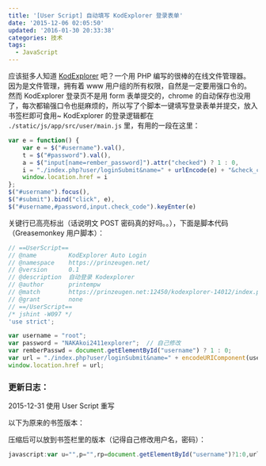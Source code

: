 ```yaml
---
title: '[User Script] 自动填写 KodExplorer 登录表单'
date: '2015-12-06 02:05:50'
updated: '2016-01-30 20:33:38'
categories: 技术
tags:
  - JavaScript
---
```


应该挺多人知道 [KodExplorer](http://kalcaddle.com/index.html) 吧？一个用 PHP 编写的很棒的在线文件管理器。 因为是文件管理，拥有着 www 用户组的所有权限，自然是一定要用强口令的。然而 KodExplorer 登录页不是用 form 表单提交的，chrome 的自动保存也没用了，每次都输强口令也挺麻烦的，所以写了个脚本一键填写登录表单并提交，放入书签栏即可食用~ KodExplorer 的登录逻辑都在 `./static/js/app/src/user/main.js` 里，有用的一段在这里：

```javascript
var e = function() {
    var e = $("#username").val(),
    t = $("#password").val(),
    a = $("input[name=rember_password]").attr("checked") ? 1 : 0,
    i = "./index.php?user/loginSubmit&name=" + urlEncode(e) + "&check_code=" + $("input.check_code").val() + "&password=" + urlEncode(t) + "&rember_password=" + a;
    window.location.href = i
};
$("#username").focus(),
$("#submit").bind("click", e),
$("#username,#password,input.check_code").keyEnter(e)
```

关键行已高亮标出（话说明文 POST 密码真的好吗。。），下面是脚本代码（Greasemonkey 用户脚本）：

```javascript
// ==UserScript==
// @name         KodExplorer Auto Login
// @namespace    https://prinzeugen.net/
// @version      0.1
// @description  自动登录 Kodexplorer
// @author       printempw
// @match        https://prinzeugen.net:12450/kodexplorer-14012/index.php?user/login
// @grant        none
// ==/UserScript==
/* jshint -W097 */
'use strict';

var username = "root";
var password = "NAKAkoi2411explorer";  // 自己修改
var remberPasswd = document.getElementById("username") ? 1 : 0;
var url = "./index.php?user/loginSubmit&name=" + encodeURIComponent(username) + "&check_code=" + "&password=" + encodeURIComponent(password) + "&rember_password=" + remberPasswd;
window.location.href = url;
```

### 更新日志：

2015-12-31 使用 User Script 重写

以下为原来的书签版本：

压缩后可以放到书签栏里的版本（记得自己修改用户名，密码）：

```javascript
javascript:var u="",p="",rp=document.getElementById("username")?1:0,url="./index.php?user/loginSubmit&name="+urlEncode(u)+"&check_code="+"&password="+urlEncode(p)+"&rember_password="+rp;window.location.href=url;
```


